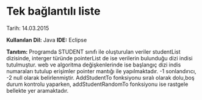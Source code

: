 Tek bağlantılı liste 
=======

Tarih: 14.03.2015

**Kullanılan Dil:** Java
**IDE:** Eclipse

**Tanıtım:**
Programda STUDENT sınıfı ile oluşturulan veriler studentList dizisinde, interger türünde pointerList de ise verilerin bulunduğu dizi indisi tutulmuştur. web ve algoritma değişkenlerinde ise başlangıç dizi indis numaraları tutulup erişimler pointer mantığı ile yapılmaktadır.
-1 sonlandırıcı, -2 null olarak belirlenmiştir. 
AddStudentTo fonksiyonu sıralı olarak dolu,boş durum kontrolu yaparken,
addStudentRandomTo fonksiyonu ise rastgele bellekte yer aramaktadır.
